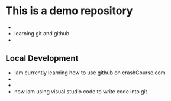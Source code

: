 # This is a demo repository
-
- learning git and github
- 
## Local Development
- Iam currently learning how to use github on crashCourse.com
- 
- 
- now iam using visual studio code to write code into git     

